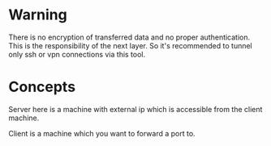 # Warning

There is no encryption of transferred data and no proper authentication. This is the responsibility of the next layer. So it's recommended to tunnel only ssh or vpn connections via this tool.

# Concepts

Server here is a machine with external ip which is accessible from the client machine.

Client is a machine which you want to forward a port to.

